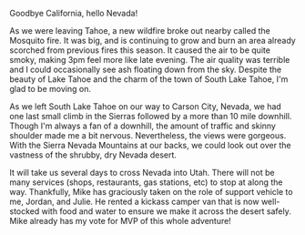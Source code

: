 Goodbye California, hello Nevada!

As we were leaving Tahoe, a new wildfire broke out nearby called the Mosquito fire.  It was big, and is continuing to grow and burn an area already scorched from previous fires this season.  It caused the air to be quite smoky, making 3pm feel more like late evening.  The air quality was terrible and I could occasionally see ash floating down from the sky.  Despite the beauty of Lake Tahoe and the charm of the town of South Lake Tahoe, I'm glad to be moving on.

As we left South Lake Tahoe on our way to Carson City, Nevada, we had one last small climb in the Sierras followed by a more than 10 mile downhill.  Though I'm always a fan of a downhill, the amount of traffic and skinny shoulder made me a bit nervous.  Nevertheless, the views were gorgeous.  With the Sierra Nevada Mountains at our backs, we could look out over the vastness of the shrubby, dry Nevada desert.

It will take us several days to cross Nevada into Utah.  There will not be many services (shops, restaurants, gas stations, etc) to stop at along the way.  Thankfully, Mike has graciously taken on the role of support vehicle to me, Jordan, and Julie.  He rented a kickass camper van that is now well-stocked with food and water to ensure we make it across the desert safely.  Mike already has my vote for MVP of this whole adventure!

